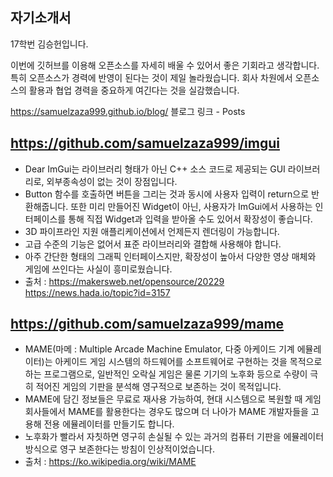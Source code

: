 ## 자기소개서
17학번 김승헌입니다.

이번에 깃허브를 이용해 오픈소스를 자세히 배울 수 있어서 좋은 기회라고 생각합니다. 특히 오픈소스가 경력에 반영이 된다는 것이 제일 놀라웠습니다. 회사 차원에서 오픈소스의 활용과 협업 경력을 중요하게 여긴다는 것을 실감했습니다.

https://samuelzaza999.github.io/blog/ 블로그 링크 - Posts

## https://github.com/samuelzaza999/imgui
- Dear ImGui는 라이브러리 형태가 아닌 C++ 소스 코드로 제공되는 GUI 라이브러리로, 외부종속성이 없는 것이 장점입니다.
- Button 함수를 호출하면 버튼을 그리는 것과 동시에 사용자 입력이 return으로 반환해줍니다. 또한 미리 만들어진 Widget이 아닌, 사용자가 ImGui에서 사용하는 인터페이스를 통해 직접 Widget과 입력을 받아올 수도 있어서 확장성이 좋습니다.
- 3D 파이프라인 지원 애플리케이션에서 언제든지 렌더링이 가능합니다.
- 고급 수준의 기능은 없어서 표준 라이브러리와 결합해 사용해야 합니다.
- 아주 간단한 형태의 그래픽 인터페이스지만, 확장성이 높아서 다양한 영상 매체와 게임에 쓰인다는 사실이 흥미로웠습니다.
- 출처 : https://makersweb.net/opensource/20229 https://news.hada.io/topic?id=3157

## https://github.com/samuelzaza999/mame
- MAME(마메 : Multiple Arcade Machine Emulator, 다중 아케이드 기계 에뮬레이터)는 아케이드 게임 시스템의 하드웨어를 소프트웨어로 구현하는 것을 목적으로 하는 프로그램으로, 일반적인 오락실 게임은 물론 기기의 노후화 등으로 수량이 극히 적어진 게임의 기판을 분석해 영구적으로 보존하는 것이 목적입니다.
- MAME에 담긴 정보들은 무료로 재사용 가능하여, 현대 시스템으로 복원할 때 게임 회사들에서 MAME를 활용한다는 경우도 많으며 더 나아가 MAME 개발자들을 고용해 전용 에뮬레이터를 만들기도 합니다.
- 노후화가 빨라서 자칫하면 영구히 손실될 수 있는 과거의 컴퓨터 기판을 에뮬레이터 방식으로 영구 보존한다는 방침이 인상적이었습니다.
- 출처 : https://ko.wikipedia.org/wiki/MAME
